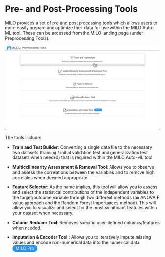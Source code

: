 # Pre- and Post-Processing Tools

MILO provides a set of pre and post processing tools which allows users to more easily prepare and optimize
their data for use within the MILO Auto-ML tool. These can be accessed from the MILO landing page (under Preprocessing Tools).

![Preprocessing Tools](./images/Preprocessing-Home-Tool1.png)

The tools include:

- **Train and Test Builder**: Converting a single data file to the necessary two datasets (training / initial
validation test and generalization test datasets when needed) that is required within the MILO Auto-ML tool.

- **Multicollinearity Assessment & Removal Tool**: Allows you to observe and assess the correlations between
the variables and to remove high correlates when deemed appropriate.

- **Feature Selector**: As the name implies, this tool will allow you to assess and select the statistical
contributions of the independent variables to the target/outcome variable through two different methods
(an ANOVA F value approach and the Random Forest Importances method). This will allow you to visualize
and select for the most significant features within your dataset when necessary.

- **Column Reducer Tool**: Removes specific user-defined columns/features when needed.

- **Imputation & Encoder Tool** : Allows you to iteratively impute missing values and encode non-numerical data into the numerical data. <span class="badge-style">MILO Pro</span>



<style>
.badge-style {
    background: #2a97f3;
    color: white;
    border-radius: 10px;
    padding: 2px 10px;
    font-size: 14px;
    display: inline-block;
    height: 18px;
    line-height: 18px;
}
</style>